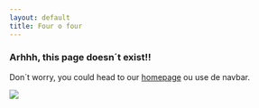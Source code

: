 ```yaml
---
layout: default
title: Four o four
---
```


<h3 class="text-center">Arhhh, this page doesn´t exist!!</h3>
<p class="text-center">Don´t worry, you could head to our <a href="#">homepage</a> ou use de navbar.</p>

<div class="col-xs-6 col-xs-offset-3">
  <img src="../images/404.png" class="img-responsive">
</div>
